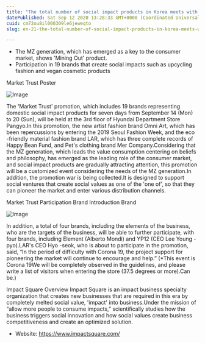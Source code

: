 ```yaml
---
title: "The total number of social impact products in Korea meets with consumers with a promotion of 'Market Trust'"
datePublished: Sat Sep 12 2020 13:28:33 GMT+0000 (Coordinated Universal Time)
cuid: cm72ou8il000309le6jeweqto
slug: en-21-the-total-number-of-social-impact-products-in-korea-meets-with-consumers-with-a-promotion-of-market-trust

---
```



- The MZ generation, which has emerged as a key to the consumer market, shows 'Mining Out' product.
- Participation in 19 brands that create social impacts such as upcycling fashion and vegan cosmetic products

Market Trust Poster

![Image](https://cdn.hashnode.com/res/hashnode/image/upload/v1739411718942/434531de-75e0-46ba-94de-b401ca03982d.jpeg)

The 'Market Trust' promotion, which includes 19 brands representing domestic social impact products for seven days from September 14 (Mon) to 20 (Sun), will be held at the 3rd floor of Hyundai Department Store Pangyo.In this promotion, the new artist fashion brand Omni Art, which has been repercussions by entering the 2019 Seoul Fashion Week, and the eco -friendly material fashion brand LAR, which has three complete records of Happy Bean Fund, and Pet's clothing brand Mer Company.Considering that the MZ generation, which leads the value consumption centering on beliefs and philosophy, has emerged as the leading role of the consumer market, and social impact products are gradually attracting attention, this promotion will be a customized event considering the needs of the MZ generation.In addition, the promotion war is being collected.It is designed to support social ventures that create social values ​​as one of the 'one of', so that they can pioneer the market and enter various distribution channels.

Market Trust Participation Brand Introduction Brand

![Image](https://cdn.hashnode.com/res/hashnode/image/upload/v1739411724040/8e36576d-48f9-4c5a-9216-b5894d9407f4.jpeg)

In addition, a total of four brands, including the elements of the business, who are the targets of the business, will be able to further participate, with four brands, including Element (Alberto Mondi) and YP12 (CEO Lee Young -pyo).LAR's CEO Hyo -seok, who is about to participate in the promotion, said, “In the period of difficulty with Corona 19, the project support for pioneering the market will continue to encourage and help.” (*This event is Corona 19We will be completely observed in the guidelines, and please write a list of visitors when entering the store (37.5 degrees or more).Can be.)

Impact Square Overview Impact Square is an impact business specialty organization that creates new businesses that are required in this era by completely melted social value, 'impact' into business.Under the mission of “allow more people to consume impacts,” scientifically studies how the business triggers social innovation and how social values ​​create business competitiveness and create an optimized solution.

- Website: https://www.impactsquare.com/